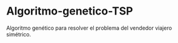 # Algoritmo-genetico-TSP
Algoritmo genético para resolver el problema del vendedor viajero simétrico.
